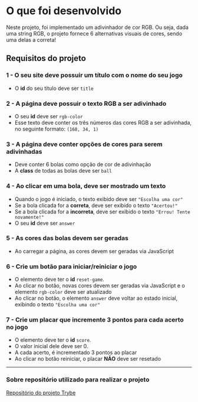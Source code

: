 # O que foi desenvolvido

Neste projeto, foi implementado um adivinhador de cor RGB. Ou seja, dada uma string RGB, o projeto fornece 6 alternativas visuais de cores, sendo uma delas a correta!

## Requisitos do projeto

### 1 - O seu site deve possuir um título com o nome do seu jogo

- O **id** do seu título deve ser `title`

### 2 - A página deve possuir o texto RGB a ser adivinhado

- O seu **id** deve ser `rgb-color`
- Esse texto deve conter os três números das cores RGB a ser adivinhada, no seguinte formato: `(168, 34, 1)`

### 3 - A página deve conter opções de cores para serem adivinhadas

- Deve conter 6 bolas como opção de cor de adivinhação
- A **class** de todas as bolas deve ser `ball`

### 4 - Ao clicar em uma bola, deve ser mostrado um texto

- Quando o jogo é iniciado, o texto exibido deve ser `"Escolha uma cor"`
- Se a bola clicada for a **correta**, deve ser exibido o texto `"Acertou!"`
- Se a bola clicada for a **incorreta**, deve ser exibido o texto `"Errou! Tente novamente!"`
- O seu **id** deve ser `answer`

### 5 - As cores das bolas devem ser geradas

- Ao carregar a página, as cores devem ser geradas via JavaScript

### 6 - Crie um botão para iniciar/reiniciar o jogo

- O elemento deve ter o **id** `reset-game`.
- Ao clicar no botão, novas cores devem ser geradas via JavaScript e o elemento `rgb-color` deve ser atualizado
- Ao clicar no botão, o elemento `answer` deve voltar ao estado inicial, exibindo o texto `"Escolha uma cor"`

### 7 - Crie um placar que incremente 3 pontos para cada acerto no jogo

- O elemento deve ter o **id** `score`.
- O valor inicial dele deve ser 0.
- A cada acerto, é incrementado 3 pontos ao placar
- Ao clicar no botão reiniciar, o placar **NÃO** deve ser resetado

---

### Sobre repositório utilizado para realizar o projeto

[Repositório do projeto Trybe](https://github.com/tryber/sd-06-project-color-guess)
